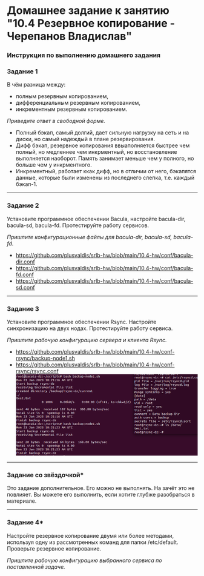 # Домашнее задание к занятию "10.4 Резервное копирование - Черепанов Владислав"


### Инструкция по выполнению домашнего задания


### Задание 1

В чём разница между:

- полным резервным копированием,
- дифференциальным резервным копированием,
- инкрементным резервным копированием.

*Приведите ответ в свободной форме.*  

- Полный бэкап, самый долгий, дает сильную нагрузку на сеть и на диски, но самый надеждый в плане резервирования.
- Дифф бэкап, резервное копирования ввыаполняется быстрее чем полный, но медленнее чем инкрментный, но восстановление выполняется наоборот. Память занимает меньше чем у полного, но больше чем у инкрментного.
- Инкрементный, работает ккак дифф, но в отличии от него, бэкапятся данные, которые были изменены из последнего слепка, т.е. каждый бэкап-1.

---

### Задание 2

Установите программное обеспечении Bacula, настройте bacula-dir, bacula-sd,  bacula-fd. Протестируйте работу сервисов.

*Пришлите конфигурационные файлы для bacula-dir, bacula-sd,  bacula-fd.*  

- https://github.com/plusvaldis/srlb-hw/blob/main/10.4-hw/conf/bacula-dir.conf  
- https://github.com/plusvaldis/srlb-hw/blob/main/10.4-hw/conf/bacula-fd.conf  
- https://github.com/plusvaldis/srlb-hw/blob/main/10.4-hw/conf/bacula-sd.conf  


---

### Задание 3

Установите программное обеспечении Rsync. Настройте синхронизацию на двух нодах. Протестируйте работу сервиса.

*Пришлите рабочую конфигурацию сервера и клиента Rsync.*  

- https://github.com/plusvaldis/srlb-hw/blob/main/10.4-hw/conf-rsync/backup-node1.sh  
- https://github.com/plusvaldis/srlb-hw/blob/main/10.4-hw/conf-rsync/rsync.conf  
![Скриншот-1](https://github.com/plusvaldis/srlb-hw/blob/main/10.4-hw/img/img1.png)

---

### Задание со звёздочкой*
Это задание дополнительное. Его можно не выполнять. На зачёт это не повлияет. Вы можете его выполнить, если хотите глубже разобраться в материале.

---

### Задание 4*

Настройте резервное копирование двумя или более методами, используя одну из рассмотренных команд для папки /etc/default. Проверьте резервное копирование.

*Пришлите рабочую конфигурацию выбранного сервиса по поставленной задаче.*

